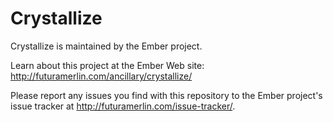 # Crystallize

Crystallize is maintained by the Ember project.

Learn about this project at the Ember Web site: http://futuramerlin.com/ancillary/crystallize/

Please report any issues you find with this repository to the Ember project's issue tracker at http://futuramerlin.com/issue-tracker/.
